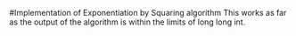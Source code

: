 #Implementation of Exponentiation by Squaring algorithm
This works as far as the output of the algorithm is within the limits of long long int.
